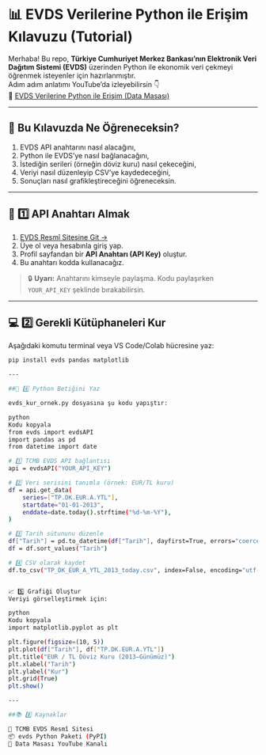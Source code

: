 # 📊 EVDS Verilerine Python ile Erişim Kılavuzu (Tutorial)

Merhaba! Bu repo, **Türkiye Cumhuriyet Merkez Bankası’nın Elektronik Veri Dağıtım Sistemi (EVDS)** üzerinden Python ile ekonomik veri çekmeyi öğrenmek isteyenler için hazırlanmıştır.  
Adım adım anlatımı YouTube’da izleyebilirsin 👇  
🎥 [EVDS Verilerine Python ile Erişim (Data Masası)](https://youtu.be/BG51rSq9TUE)

---

## 🎯 Bu Kılavuzda Ne Öğreneceksin?

1. EVDS API anahtarını nasıl alacağını,  
2. Python ile EVDS’ye nasıl bağlanacağını,  
3. İstediğin serileri (örneğin döviz kuru) nasıl çekeceğini,  
4. Veriyi nasıl düzenleyip CSV’ye kaydedeceğini,  
5. Sonuçları nasıl grafikleştireceğini öğreneceksin.  

---

## 🧩 1️⃣ API Anahtarı Almak

1. [EVDS Resmî Sitesine Git →](https://evds2.tcmb.gov.tr/)
2. Üye ol veya hesabınla giriş yap.
3. Profil sayfandan bir **API Anahtarı (API Key)** oluştur.
4. Bu anahtarı kodda kullanacağız.  

> 🔒 **Uyarı:** Anahtarını kimseyle paylaşma. Kodu paylaşırken `YOUR_API_KEY` şeklinde bırakabilirsin.

---

## 💻 2️⃣ Gerekli Kütüphaneleri Kur

Aşağıdaki komutu terminal veya VS Code/Colab hücresine yaz:

```bash
pip install evds pandas matplotlib

---

##🐍 4️⃣ Python Betiğini Yaz

evds_kur_ornek.py dosyasına şu kodu yapıştır:

python
Kodu kopyala
from evds import evdsAPI
import pandas as pd
from datetime import date

# 1️⃣ TCMB EVDS API bağlantısı
api = evdsAPI("YOUR_API_KEY")

# 2️⃣ Veri serisini tanımla (örnek: EUR/TL kuru)
df = api.get_data(
    series=["TP.DK.EUR.A.YTL"],
    startdate="01-01-2013",
    enddate=date.today().strftime("%d-%m-%Y"),
)

# 3️⃣ Tarih sütununu düzenle
df["Tarih"] = pd.to_datetime(df["Tarih"], dayfirst=True, errors="coerce")
df = df.sort_values("Tarih")

# 4️⃣ CSV olarak kaydet
df.to_csv("TP_DK_EUR_A_YTL_2013_today.csv", index=False, encoding="utf-8-sig")


📈 5️⃣ Grafiği Oluştur
Veriyi görselleştirmek için:

python
Kodu kopyala
import matplotlib.pyplot as plt

plt.figure(figsize=(10, 5))
plt.plot(df["Tarih"], df["TP.DK.EUR.A.YTL"])
plt.title("EUR / TL Döviz Kuru (2013–Günümüz)")
plt.xlabel("Tarih")
plt.ylabel("Kur")
plt.grid(True)
plt.show()

---

##📚 8️⃣ Kaynaklar

📘 TCMB EVDS Resmî Sitesi
📦 evds Python Paketi (PyPI)
🎥 Data Masası YouTube Kanalı

